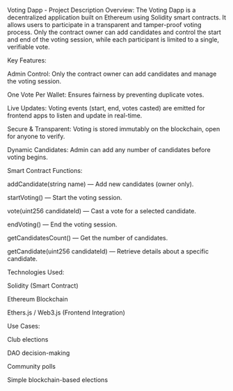 Voting Dapp - Project Description
Overview:
The Voting Dapp is a decentralized application built on Ethereum using Solidity smart contracts. It allows users to participate in a transparent and tamper-proof voting process. Only the contract owner can add candidates and control the start and end of the voting session, while each participant is limited to a single, verifiable vote.

Key Features:

 Admin Control: Only the contract owner can add candidates and manage the voting session.

One Vote Per Wallet: Ensures fairness by preventing duplicate votes.

 Live Updates: Voting events (start, end, votes casted) are emitted for frontend apps to listen and update in real-time.

Secure & Transparent: Voting is stored immutably on the blockchain, open for anyone to verify.

 Dynamic Candidates: Admin can add any number of candidates before voting begins.

Smart Contract Functions:

addCandidate(string name) — Add new candidates (owner only).

startVoting() — Start the voting session.

vote(uint256 candidateId) — Cast a vote for a selected candidate.

endVoting() — End the voting session.

getCandidatesCount() — Get the number of candidates.

getCandidate(uint256 candidateId) — Retrieve details about a specific candidate.

Technologies Used:

Solidity (Smart Contract)

Ethereum Blockchain

Ethers.js / Web3.js (Frontend Integration)

Use Cases:

Club elections

DAO decision-making

Community polls

Simple blockchain-based elections

